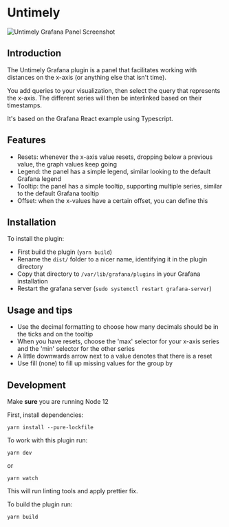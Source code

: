 # Untimely

![Untimely Grafana Panel Screenshot](https://www.factry.io/blog/introducing-untimely-grafana-panel/panel.png "Untimely Grafana Panel Screenshot")

## Introduction
The Untimely Grafana plugin is a panel that facilitates working with distances on the x-axis (or anything else that isn't time).

You add queries to your visualization, then select the query that represents the x-axis. The different series will then be interlinked
based on their timestamps.

It's based on the Grafana React example using Typescript.

## Features

- Resets: whenever the x-axis value resets, dropping below a previous value, the graph values keep going
- Legend: the panel has a simple legend, similar looking to the default Grafana legend
- Tooltip: the panel has a simple tooltip, supporting multiple series, similar to the default Grafana tooltip
- Offset: when the x-values have a certain offset, you can define this

## Installation
To install the plugin:

- First build the plugin (`yarn build`)
- Rename the `dist/` folder to a nicer name, identifying it in the plugin directory
- Copy that directory to `/var/lib/grafana/plugins` in your Grafana installation
- Restart the grafana server (`sudo systemctl restart grafana-server`)

## Usage and tips
- Use the decimal formatting to choose how many decimals should be in the ticks and on the tooltip
- When you have resets, choose the 'max' selector for your x-axis series and the 'min' selector for the other series
- A little downwards arrow next to a value denotes that there is a reset
- Use fill (none) to fill up missing values for the group by

## Development
Make **sure** you are running Node 12

First, install dependencies:
```
yarn install --pure-lockfile
```

To work with this plugin run:
```
yarn dev
```

or
```
yarn watch
```

This will run linting tools and apply prettier fix.


To build the plugin run:
```
yarn build
```
